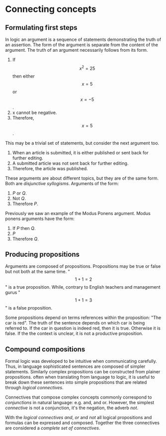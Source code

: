 # Connecting concepts

## Formulating first steps

In logic an argument is a sequence of statements demonstrating the truth of an
assertion. The form of the argument is separate from the content of the
argument. The truth of an argument necessarily follows from its form.

1. If $$x^2 = 25$$ then either $$x = 5$$ or $$x = -5$$.
1. x cannot be negative.
1. Therefore, $$x = 5$$.

This may be a trivial set of statements, but consider the next argument too.

1. When an article is submitted, it is either published or sent back for further editing.
1. A submitted article was not sent back for further editing.
1. Therefore, the article was published.

These arguments are about different topics, but they are of the same form. Both
are *disjunctive syllogisms*. Arguments of the form:

1. *P* or *Q*.
1. Not *Q*.
1. Therefore *P*.

Previously we saw an example of the Modus Ponens argument. Modus ponens
arguments have the form:

1. If *P* then *Q*.
1. *P*
1. Therefore *Q*.

## Producing propositions

Arguments are composed of propositions. Propositions may be true or false but
not both at the same time. "$$1 + 1 = 2$$" is a true proposition. While,
contrary to English teachers and management gurus "$$1 + 1 = 3$$" is a false
proposition.

Some propositions depend on terms references within the proposition: "The car
is red". The truth of the sentence depends on which car is being referred to.
If the car in question is indeed red, then it is true. Otherwise it is false.
If the the context is unclear, it is not a productive proposition.

## Compound compositions

Formal logic was developed to be intuitive when communicating carefully. Thus,
in language sophisticated sentences are composed of simpler statements.
Similarly complex propositions can be constructed from plainer propositions.
often when translating from language to logic, it is useful to break down these
sentences into simple propositions that are related through _logical
connectives_.

Connectives that compose complex concepts commonly correspond to _conjunctions_
in natural language: e.g. and, and or. However, the simplest _connective_ is
not a conjunction, it's the negation, the adverb _not_.

With the _logical connectives_ _and_, _or_ and _not_ all logical propositions
and formulas can be expressed and composed. Together the three connectives are
considered a _complete set of connectives_.

